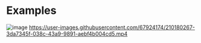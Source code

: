 # Examples
![image](https://user-images.githubusercontent.com/67924174/210180311-ad016d9f-252d-4026-bd64-55daec9599e7.png)
https://user-images.githubusercontent.com/67924174/210180267-3da7345f-038c-43a9-9891-aebf4b004cd5.mp4

